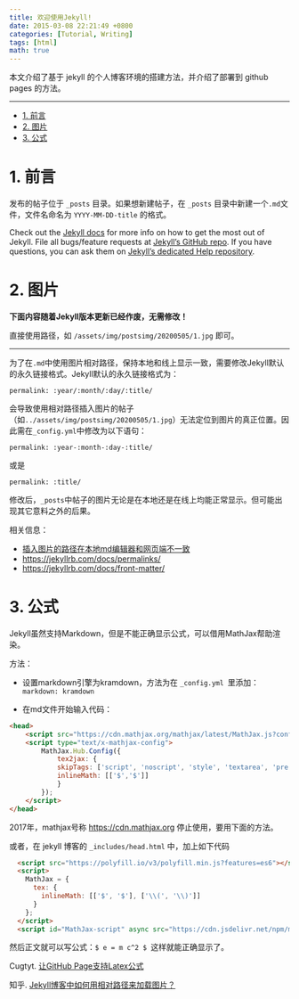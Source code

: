 ```yaml
---
title: 欢迎使用Jekyll!
date: 2015-03-08 22:21:49 +0800
categories: [Tutorial, Writing]
tags: [html]
math: true
---
```


本文介绍了基于 jekyll 的个人博客环境的搭建方法，并介绍了部署到 github pages 的方法。

<!--more-->

 ---
 
- [1. 前言](#1-前言)
- [2. 图片](#2-图片)
- [3. 公式](#3-公式)

# 1. 前言

发布的帖子位于 `_posts` 目录。如果想新建帖子，在 `_posts` 目录中新建一个`.md`文件，文件名命名为 `YYYY-MM-DD-title` 的格式。

Check out the [Jekyll docs][jekyll] for more info on how to get the most out of Jekyll. File all bugs/feature requests at [Jekyll’s GitHub repo][jekyll-gh]. If you have questions, you can ask them on [Jekyll’s dedicated Help repository][jekyll-help].

# 2. 图片

**下面内容随着Jekyll版本更新已经作废，无需修改！**

直接使用路径，如 `/assets/img/postsimg/20200505/1.jpg` 即可。

------

为了在`.md`中使用图片相对路径，保持本地和线上显示一致，需要修改Jekyll默认的永久链接格式。Jekyll默认的永久链接格式为：

```
permalink: :year/:month/:day/:title/
```

会导致使用相对路径插入图片的帖子（如`../assets/img/postsimg/20200505/1.jpg`）无法定位到图片的真正位置。因此需在`_config.yml`中修改为以下语句：

```
permalink: :year-:month-:day-:title/
```

或是

```
permalink: :title/
```

修改后，`_posts`中帖子的图片无论是在本地还是在线上均能正常显示。但可能出现其它意料之外的后果。

相关信息：

- [插入图片的路径在本地md编辑器和网页端不一致](https://github.com/cotes2020/jekyll-theme-chirpy/issues/122)
- https://jekyllrb.com/docs/permalinks/
- https://jekyllrb.com/docs/front-matter/


# 3. 公式

Jekyll虽然支持Markdown，但是不能正确显示公式，可以借用MathJax帮助渲染。

方法：

- 设置markdown引擎为kramdown，方法为在 `_config.yml `里添加：`markdown: kramdown`

- 在md文件开始输入代码：

```html
<head>
    <script src="https://cdn.mathjax.org/mathjax/latest/MathJax.js?config=TeX-AMS-MML_HTMLorMML" type="text/javascript"></script>
    <script type="text/x-mathjax-config">
        MathJax.Hub.Config({
            tex2jax: {
            skipTags: ['script', 'noscript', 'style', 'textarea', 'pre'],
            inlineMath: [['$','$']]
            }
        });
    </script>
</head>
```
2017年，mathjax号称 https://cdn.mathjax.org 停止使用，要用下面的方法。

或者，在 jekyll 博客的 `_includes/head.html` 中，加上如下代码

```html
  <script src="https://polyfill.io/v3/polyfill.min.js?features=es6"></script>
  <script>
    MathJax = {
      tex: {
        inlineMath: [['$', '$'], ['\\(', '\\)']]
      }
    };
  </script>
  <script id="MathJax-script" async src="https://cdn.jsdelivr.net/npm/mathjax@3/es5/tex-mml-chtml.js"></script>
```

然后正文就可以写公式：`$ e = m c^2 $ `这样就能正确显示了。

[jekyll]:      http://jekyllrb.com
[jekyll-gh]:   https://github.com/jekyll/jekyll
[jekyll-help]: https://github.com/jekyll/jekyll-help

Cugtyt. [让GitHub Page支持Latex公式](https://zhuanlan.zhihu.com/p/36302775)

知乎. [Jekyll博客中如何用相对路径来加载图片？](https://www.zhihu.com/question/31123165?sort=created)